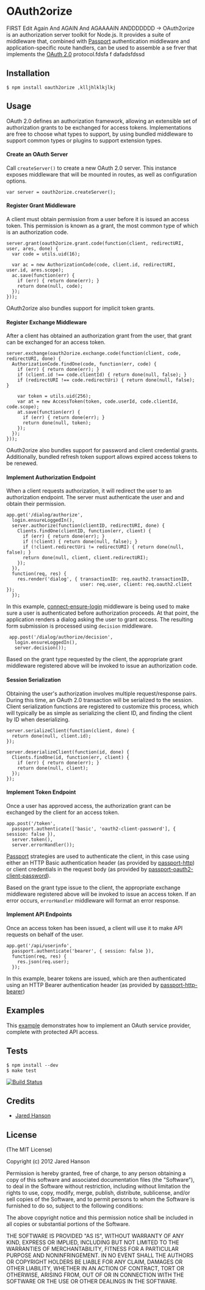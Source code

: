 # OAuth2orize

FIRST Edit Again And AGAIN And AGAAAAIN ANDDDDDDD -> OAuth2orize is an authorization server toolkit for Node.js.  It provides a suite
of middleware that, combined with [Passport](http://passportjs.org/)
authentication middleware and application-specific route handlers, can be used
to assemble a se  frver that implements the [OAuth 2.0](http://tools.ietf.org/html/draft-ietf-oauth-v2-28)
protocol.fdsfa f dafadsfdssd

## Installation

    $ npm install oauth2orize ,klljhlklkjlkj

## Usage

OAuth 2.0 defines an authorization framework, allowing an extensible set of
authorization grants to be exchanged for access tokens.  Implementations are
free to choose what types to support, by using bundled middleware to support
common types or plugins to support extension types.

#### Create an OAuth Server

Call `createServer()` to create a new OAuth 2.0 server.  This instance exposes
middleware that will be mounted in routes, as well as configuration options.

    var server = oauth2orize.createServer();

#### Register Grant Middleware

A client must obtain permission from a user before it is issued an access token.
This permission is known as a grant, the most common type of which is an
authorization code.

    server.grant(oauth2orize.grant.code(function(client, redirectURI, user, ares, done) {
      var code = utils.uid(16);

      var ac = new AuthorizationCode(code, client.id, redirectURI, user.id, ares.scope);
      ac.save(function(err) {
        if (err) { return done(err); }
        return done(null, code);
      });
    }));

OAuth2orize also bundles support for implicit token grants.

#### Register Exchange Middleware

After a client has obtained an authorization grant from the user, that grant can
be exchanged for an access token.

    server.exchange(oauth2orize.exchange.code(function(client, code, redirectURI, done) {
      AuthorizationCode.findOne(code, function(err, code) {
        if (err) { return done(err); }
        if (client.id !== code.clientId) { return done(null, false); }
        if (redirectURI !== code.redirectUri) { return done(null, false); }

        var token = utils.uid(256);
        var at = new AccessToken(token, code.userId, code.clientId, code.scope);
        at.save(function(err) {
          if (err) { return done(err); }
          return done(null, token);
        });
      });
    }));

OAuth2orize also bundles support for password and client credential grants.
Additionally, bundled refresh token support allows expired access tokens to be
renewed.

#### Implement Authorization Endpoint

When a client requests authorization, it will redirect the user to an
authorization endpoint.  The server must authenticate the user and and obtain
their permission.

    app.get('/dialog/authorize',
      login.ensureLoggedIn(),
      server.authorize(function(clientID, redirectURI, done) {
        Clients.findOne(clientID, function(err, client) {
          if (err) { return done(err); }
          if (!client) { return done(null, false); }
          if (!client.redirectUri != redirectURI) { return done(null, false); }
          return done(null, client, client.redirectURI);
        });
      }),
      function(req, res) {
        res.render('dialog', { transactionID: req.oauth2.transactionID,
                               user: req.user, client: req.oauth2.client });
      });

In this example, [connect-ensure-login](https://github.com/jaredhanson/connect-ensure-login)
middleware is being used to make sure a user is authenticated before
authorization proceeds.  At that point, the application renders a dialog
asking the user to grant access.  The resulting form submission is processed
using `decision` middleware.

     app.post('/dialog/authorize/decision',
       login.ensureLoggedIn(),
       server.decision());
       
Based on the grant type requested by the client, the appropriate grant
middleware registered above will be invoked to issue an authorization code.

#### Session Serialization

Obtaining the user's authorization involves multiple request/response pairs.
During this time, an OAuth 2.0 transaction will be serialized to the session.
Client serialization functions are registered to customize this process, which
will typically be as simple as serializing the client ID, and finding the client
by ID when deserializing.

    server.serializeClient(function(client, done) {
      return done(null, client.id);
    });

    server.deserializeClient(function(id, done) {
      Clients.findOne(id, function(err, client) {
        if (err) { return done(err); }
        return done(null, client);
      });
    });

#### Implement Token Endpoint

Once a user has approved access, the authorization grant can be exchanged by the
client for an access token.

    app.post('/token',
      passport.authenticate(['basic', 'oauth2-client-password'], { session: false }),
      server.token(),
      server.errorHandler());

[Passport](http://passportjs.org/) strategies are used to authenticate the
client, in this case using either an HTTP Basic authentication header (as
provided by [passport-http](https://github.com/jaredhanson/passport-http)) or
client credentials in the request body (as provided by 
[passport-oauth2-client-password](https://github.com/jaredhanson/passport-oauth2-client-password)).

Based on the grant type issue to the client, the appropriate exchange middleware
registered above will be invoked to issue an access token.  If an error occurs,
`errorHandler` middleware will format an error response.

#### Implement API Endpoints

Once an access token has been issued, a client will use it to make API requests
on behalf of the user.

    app.get('/api/userinfo', 
      passport.authenticate('bearer', { session: false }),
      function(req, res) {
        res.json(req.user);
      });

In this example, bearer tokens are issued, which are then authenticated using
an HTTP Bearer authentication header (as provided by [passport-http-bearer](https://github.com/jaredhanson/passport-http-bearer))

## Examples

This [example](https://github.com/jaredhanson/oauth2orize/tree/master/examples/express2) demonstrates
how to implement an OAuth service provider, complete with protected API access.

## Tests

    $ npm install --dev
    $ make test

[![Build Status](https://secure.travis-ci.org/jaredhanson/oauth2orize.png)](http://travis-ci.org/jaredhanson/oauth2orize)

## Credits

  - [Jared Hanson](http://github.com/jaredhanson)

## License

(The MIT License)

Copyright (c) 2012 Jared Hanson

Permission is hereby granted, free of charge, to any person obtaining a copy of
this software and associated documentation files (the "Software"), to deal in
the Software without restriction, including without limitation the rights to
use, copy, modify, merge, publish, distribute, sublicense, and/or sell copies of
the Software, and to permit persons to whom the Software is furnished to do so,
subject to the following conditions:

The above copyright notice and this permission notice shall be included in all
copies or substantial portions of the Software.

THE SOFTWARE IS PROVIDED "AS IS", WITHOUT WARRANTY OF ANY KIND, EXPRESS OR
IMPLIED, INCLUDING BUT NOT LIMITED TO THE WARRANTIES OF MERCHANTABILITY, FITNESS
FOR A PARTICULAR PURPOSE AND NONINFRINGEMENT. IN NO EVENT SHALL THE AUTHORS OR
COPYRIGHT HOLDERS BE LIABLE FOR ANY CLAIM, DAMAGES OR OTHER LIABILITY, WHETHER
IN AN ACTION OF CONTRACT, TORT OR OTHERWISE, ARISING FROM, OUT OF OR IN
CONNECTION WITH THE SOFTWARE OR THE USE OR OTHER DEALINGS IN THE SOFTWARE.
